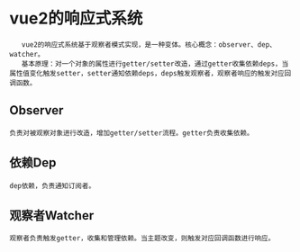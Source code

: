 # vue2的响应式系统

       vue2的响应式系统基于观察者模式实现，是一种变体。核心概念：observer、dep、watcher。
       基本原理：对一个对象的属性进行getter/setter改造，通过getter收集依赖deps，当属性值变化触发setter，setter通知依赖deps，deps触发观察者，观察者响应的触发对应回调函数。

## Observer

    负责对被观察对象进行改造，增加getter/setter流程。getter负责收集依赖。

## 依赖Dep

    dep依赖，负责通知订阅者。

## 观察者Watcher

    观察者负责触发getter，收集和管理依赖。当主题改变，则触发对应回调函数进行响应。